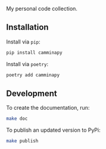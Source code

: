 My personal code collection.

## Installation

Install via `pip`:

```bash
pip install camminapy
```


Install via `poetry`:

```bash
poetry add camminapy
```

## Development

To create the documentation, run:
```bash
make doc
```

To publish an updated version to PyPi:
```bash
make publish
```
